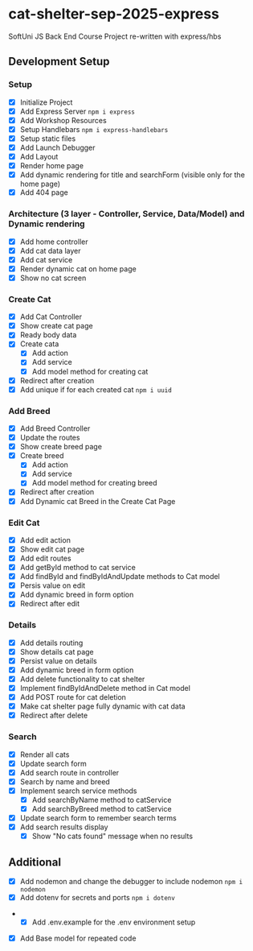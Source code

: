 # cat-shelter-sep-2025-express

SoftUni JS Back End Course Project re-written with express/hbs

## Development Setup

### Setup

-  [x] Initialize Project
-  [x] Add Express Server `npm i express`
-  [x] Add Workshop Resources
-  [x] Setup Handlebars `npm i express-handlebars`
-  [x] Setup static files
-  [x] Add Launch Debugger
-  [x] Add Layout
-  [x] Render home page
-  [x] Add dynamic rendering for title and searchForm (visible only for the home page)
-  [x] Add 404 page

### Architecture (3 layer - Controller, Service, Data/Model) and Dynamic rendering

-  [x] Add home controller
-  [x] Add cat data layer
-  [x] Add cat service
-  [x] Render dynamic cat on home page
-  [x] Show no cat screen

### Create Cat

-  [x] Add Cat Controller
-  [x] Show create cat page
-  [x] Ready body data
-  [x] Create cata
   -  [x] Add action
   -  [x] Add service
   -  [x] Add model method for creating cat
-  [x] Redirect after creation
-  [x] Add unique if for each created cat `npm i uuid`

### Add Breed

-  [x] Add Breed Controller
-  [x] Update the routes
-  [x] Show create breed page
-  [x] Create breed
   -  [x] Add action
   -  [x] Add service
   -  [x] Add model method for creating breed
-  [x] Redirect after creation
-  [x] Add Dynamic cat Breed in the Create Cat Page

### Edit Cat

-  [x] Add edit action
-  [x] Show edit cat page
-  [x] Add edit routes
-  [x] Add getById method to cat service
-  [x] Add findById and findByIdAndUpdate methods to Cat model
-  [x] Persis value on edit
-  [x] Add dynamic breed in form option
-  [x] Redirect after edit

### Details

-  [x] Add details routing
-  [x] Show details cat page
-  [x] Persist value on details
-  [x] Add dynamic breed in form option
-  [x] Add delete functionality to cat shelter
-  [x] Implement findByIdAndDelete method in Cat model
-  [x] Add POST route for cat deletion
-  [x] Make cat shelter page fully dynamic with cat data
-  [x] Redirect after delete

### Search

-  [x] Render all cats
-  [x] Update search form
-  [x] Add search route in controller
-  [x] Search by name and breed
-  [x] Implement search service methods
   -  [x] Add searchByName method to catService
   -  [x] Add searchByBreed method to catService
-  [x] Update search form to remember search terms
-  [x] Add search results display
   -  [x] Show "No cats found" message when no results

## Additional

-  [x] Add nodemon and change the debugger to include nodemon `npm i nodemon`
-  [x] Add dotenv for secrets and ports `npm i dotenv`
-  -  [x] Add .env.example for the .env environment setup
-  [x] Add Base model for repeated code

